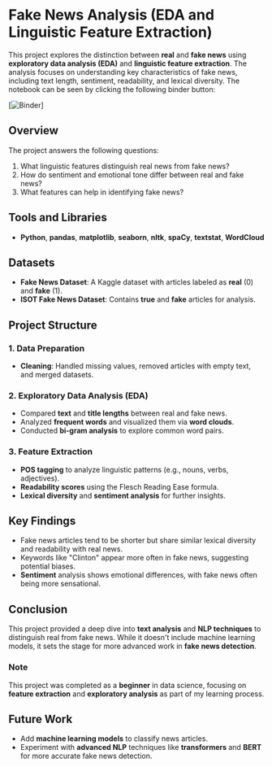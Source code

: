 # Fake News Analysis (EDA and Linguistic Feature Extraction)

This project explores the distinction between **real** and **fake news** using **exploratory data analysis (EDA)** and **linguistic feature extraction**. The analysis focuses on understanding key characteristics of fake news, including text length, sentiment, readability, and lexical diversity. The notebook can be seen by clicking the following binder button:

[![Binder](https://mybinder.org/v2/gh/GecataGoranov/Fake_News_Analysis/HEAD)]

## Overview

The project answers the following questions:
1. What linguistic features distinguish real news from fake news?
2. How do sentiment and emotional tone differ between real and fake news?
3. What features can help in identifying fake news?

## Tools and Libraries
- **Python**, **pandas**, **matplotlib**, **seaborn**, **nltk**, **spaCy**, **textstat**, **WordCloud**

## Datasets
- **Fake News Dataset**: A Kaggle dataset with articles labeled as **real** (0) and **fake** (1).
- **ISOT Fake News Dataset**: Contains **true** and **fake** articles for analysis.

## Project Structure

### 1. Data Preparation
- **Cleaning**: Handled missing values, removed articles with empty text, and merged datasets.

### 2. Exploratory Data Analysis (EDA)
- Compared **text** and **title lengths** between real and fake news.
- Analyzed **frequent words** and visualized them via **word clouds**.
- Conducted **bi-gram analysis** to explore common word pairs.

### 3. Feature Extraction
- **POS tagging** to analyze linguistic patterns (e.g., nouns, verbs, adjectives).
- **Readability scores** using the Flesch Reading Ease formula.
- **Lexical diversity** and **sentiment analysis** for further insights.

## Key Findings
- Fake news articles tend to be shorter but share similar lexical diversity and readability with real news.
- Keywords like "Clinton" appear more often in fake news, suggesting potential biases.
- **Sentiment** analysis shows emotional differences, with fake news often being more sensational.

## Conclusion

This project provided a deep dive into **text analysis** and **NLP techniques** to distinguish real from fake news. While it doesn't include machine learning models, it sets the stage for more advanced work in **fake news detection**.

### Note
This project was completed as a **beginner** in data science, focusing on **feature extraction** and **exploratory analysis** as part of my learning process.

## Future Work
- Add **machine learning models** to classify news articles.
- Experiment with **advanced NLP** techniques like **transformers** and **BERT** for more accurate fake news detection.
